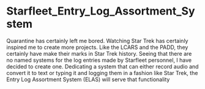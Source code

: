 # Starfleet_Entry_Log_Assortment_System
Quarantine has certainly left me bored. Watching Star Trek has certainly inspired me to create more projects. Like the LCARS and the PADD, they certainly have make their marks in Star Trek history. Seeing that there are no named systems for the log entries made by Starfleet personnel, I have decided to create one. Dedicating a system that can either record audio and convert it to text or typing it and logging them in a fashion like Star Trek, the Entry Log Assortment System (ELAS) will serve that functionality
